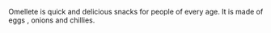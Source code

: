 Omellete is quick and delicious snacks for people of every age.
It is made of eggs , onions and chillies.